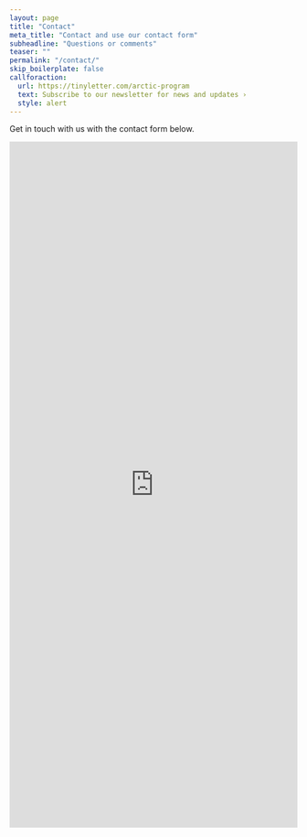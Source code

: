 ```yaml
---
layout: page
title: "Contact"
meta_title: "Contact and use our contact form"
subheadline: "Questions or comments"
teaser: ""
permalink: "/contact/"
skip_boilerplate: false
callforaction:
  url: https://tinyletter.com/arctic-program
  text: Subscribe to our newsletter for news and updates ›
  style: alert
---
```


Get in touch with us with the contact form below.

<iframe src="https://docs.google.com/forms/d/e/1FAIpQLSf1BlFHysVGwJ3u2lzVu2RrPW2RVAuszFfPdn8DWbCr8F56uQ/viewform?embedded=true" width="100%" height="1200" frameborder="0" marginheight="0" marginwidth="0">Loading...</iframe>
